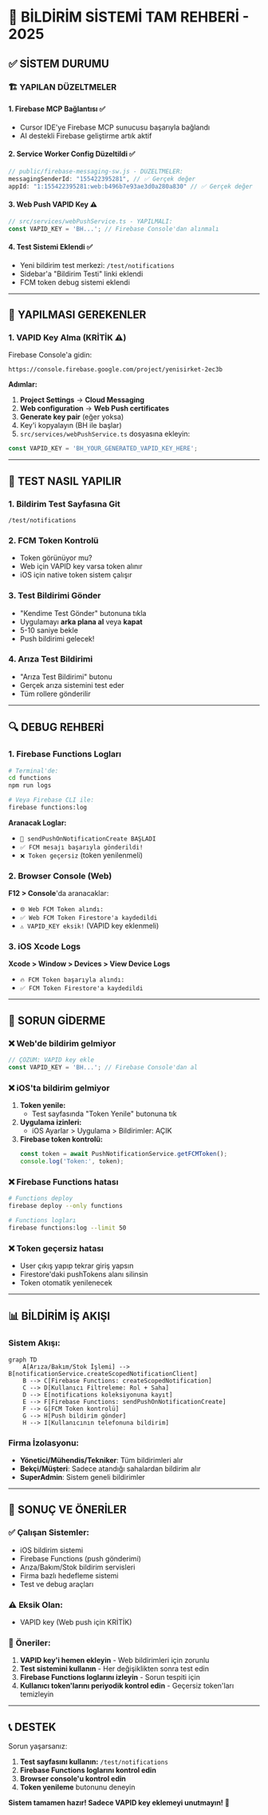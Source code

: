 # 🔔 **BİLDİRİM SİSTEMİ TAM REHBERİ - 2025**

## ✅ **SİSTEM DURUMU**

### 🏗️ **YAPILAN DÜZELTMELER**

#### 1. **Firebase MCP Bağlantısı** ✅
- Cursor IDE'ye Firebase MCP sunucusu başarıyla bağlandı
- AI destekli Firebase geliştirme artık aktif

#### 2. **Service Worker Config Düzeltildi** ✅
```javascript
// public/firebase-messaging-sw.js - DÜZELTMELER:
messagingSenderId: "155422395281", // ✅ Gerçek değer
appId: "1:155422395281:web:b496b7e93ae3d0a280a830" // ✅ Gerçek değer
```

#### 3. **Web Push VAPID Key** ⚠️
```typescript
// src/services/webPushService.ts - YAPILMALI:
const VAPID_KEY = 'BH...'; // Firebase Console'dan alınmalı
```

#### 4. **Test Sistemi Eklendi** ✅
- Yeni bildirim test merkezi: `/test/notifications`
- Sidebar'a "Bildirim Testi" linki eklendi
- FCM token debug sistemi eklendi

---

## 🔧 **YAPILMASI GEREKENLER**

### 1. **VAPID Key Alma** (KRİTİK ⚠️)

Firebase Console'a gidin:
```
https://console.firebase.google.com/project/yenisirket-2ec3b
```

**Adımlar:**
1. **Project Settings** → **Cloud Messaging**
2. **Web configuration** → **Web Push certificates**
3. **Generate key pair** (eğer yoksa)
4. Key'i kopyalayın (BH ile başlar)
5. `src/services/webPushService.ts` dosyasına ekleyin:

```typescript
const VAPID_KEY = 'BH_YOUR_GENERATED_VAPID_KEY_HERE';
```

---

## 🧪 **TEST NASIL YAPILIR**

### 1. **Bildirim Test Sayfasına Git**
```
/test/notifications
```

### 2. **FCM Token Kontrolü**
- Token görünüyor mu?
- Web için VAPID key varsa token alınır
- iOS için native token sistem çalışır

### 3. **Test Bildirimi Gönder**
- "Kendime Test Gönder" butonuna tıkla
- Uygulamayı **arka plana al** veya **kapat**
- 5-10 saniye bekle
- Push bildirimi gelecek!

### 4. **Arıza Test Bildirimi**
- "Arıza Test Bildirimi" butonu
- Gerçek arıza sistemini test eder
- Tüm rollere gönderilir

---

## 🔍 **DEBUG REHBERİ**

### 1. **Firebase Functions Logları**

```bash
# Terminal'de:
cd functions
npm run logs

# Veya Firebase CLI ile:
firebase functions:log
```

**Aranacak Loglar:**
- `🔔 sendPushOnNotificationCreate BAŞLADI`
- `✅ FCM mesajı başarıyla gönderildi!`
- `❌ Token geçersiz` (token yenilenmeli)

### 2. **Browser Console (Web)**

**F12 > Console**'da aranacaklar:
- `🌐 Web FCM Token alındı:`
- `✅ Web FCM Token Firestore'a kaydedildi`
- `⚠️ VAPID_KEY eksik!` (VAPID key eklenmeli)

### 3. **iOS Xcode Logs**

**Xcode > Window > Devices > View Device Logs**
- `🔥 FCM Token başarıyla alındı:`
- `✅ FCM Token Firestore'a kaydedildi`

---

## 🚨 **SORUN GİDERME**

### **❌ Web'de bildirim gelmiyor**
```typescript
// ÇÖZÜM: VAPID key ekle
const VAPID_KEY = 'BH...'; // Firebase Console'dan al
```

### **❌ iOS'ta bildirim gelmiyor**
1. **Token yenile:**
   - Test sayfasında "Token Yenile" butonuna tık
2. **Uygulama izinleri:**
   - iOS Ayarlar > Uygulama > Bildirimler: AÇIK
3. **Firebase token kontrolü:**
   ```typescript
   const token = await PushNotificationService.getFCMToken();
   console.log('Token:', token);
   ```

### **❌ Firebase Functions hatası**
```bash
# Functions deploy
firebase deploy --only functions

# Functions logları
firebase functions:log --limit 50
```

### **❌ Token geçersiz hatası**
- User çıkış yapıp tekrar giriş yapsın
- Firestore'daki pushTokens alanı silinsin
- Token otomatik yenilenecek

---

## 📊 **BİLDİRİM İŞ AKIŞI**

### **Sistem Akışı:**
```mermaid
graph TD
    A[Arıza/Bakım/Stok İşlemi] --> B[notificationService.createScopedNotificationClient]
    B --> C[Firebase Functions: createScopedNotification]
    C --> D[Kullanıcı Filtreleme: Rol + Saha]
    D --> E[notifications koleksiyonuna kayıt]
    E --> F[Firebase Functions: sendPushOnNotificationCreate]
    F --> G[FCM Token kontrolü]
    G --> H[Push bildirim gönder]
    H --> I[Kullanıcının telefonuna bildirim]
```

### **Firma İzolasyonu:**
- **Yönetici/Mühendis/Tekniker**: Tüm bildirimleri alır
- **Bekçi/Müşteri**: Sadece atandığı sahalardan bildirim alır
- **SuperAdmin**: Sistem geneli bildirimler

---

## 🎯 **SONUÇ VE ÖNERİLER**

### ✅ **Çalışan Sistemler:**
- iOS bildirim sistemi
- Firebase Functions (push gönderimi)
- Arıza/Bakım/Stok bildirim servisleri
- Firma bazlı hedefleme sistemi
- Test ve debug araçları

### ⚠️ **Eksik Olan:**
- VAPID key (Web push için KRİTİK)

### 🚀 **Öneriler:**
1. **VAPID key'i hemen ekleyin** - Web bildirimleri için zorunlu
2. **Test sistemini kullanın** - Her değişiklikten sonra test edin
3. **Firebase Functions loglarını izleyin** - Sorun tespiti için
4. **Kullanıcı token'larını periyodik kontrol edin** - Geçersiz token'ları temizleyin

---

## 📞 **DESTEK**

Sorun yaşarsanız:
1. **Test sayfasını kullanın:** `/test/notifications`
2. **Firebase Functions loglarını kontrol edin**
3. **Browser console'u kontrol edin**
4. **Token yenileme** butonunu deneyin

**Sistem tamamen hazır! Sadece VAPID key eklemeyi unutmayın! 🎉**
